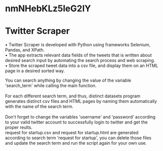 # nmNHebKLz5leG2IY
# Twitter Scraper
• Twitter Scraper is developed with Python using frameworks Selenium, Pandas, and XPath.<br/>
• The app extracts relevant data fields of the tweets that is written about desired search input by automating the search process and web scraping. <br/>
• Store the scraped tweet data into a csv file, and display them on an HTML page in a desired sorted way. <br/>

You can search anything by changing the value of the variable 'search_term' while calling the main function. <br/><br/>
For each different search term, and thus, distinct datasets program generates distinct csv files and HTML pages by naming them automatically with the name of the search term. <br/><br/>
Don't forget to change the variables 'username' and 'password' according to your valid twitter account to successfully login to twitter and get the proper reults. <br/>
request for startup.csv and request for startup.html are generated according to search term 'request for startup', you can delete those files and update the search term and run the script again for your own use.
